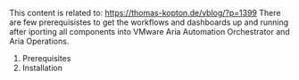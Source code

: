 This content is related to: https://thomas-kopton.de/vblog/?p=1399
There are few prerequisistes to get the workflows and dashboards up and running after iporting all components into VMware Aria Automation Orchestrator and Aria Operations.


1. Prerequisites
2. Installation

